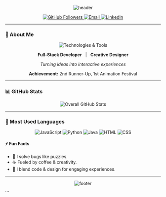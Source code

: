 
<!-- Wave Header -->
<p align="center">
  <img src="https://capsule-render.vercel.app/api?type=waving&color=0:1e3c72,100:2a5298&height=200&section=header&text=Hey%2C%20I'm%20[Your%20Name]!&fontSize=40&fontColor=ffffff&animation=twinkling" alt="header"/>
</p>

<!-- Profile & Contact Badges -->
<p align="center">
  <a href="https://github.com/yourusername">
    <img src="https://img.shields.io/github/followers/yourusername?label=Follow&style=social" alt="GitHub Followers"/>
  </a>
  <a href="mailto:your.email@example.com">
    <img src="https://img.shields.io/badge/Email-Contact-blue?style=flat-square&logo=gmail" alt="Email"/>
  </a>
  <a href="https://www.linkedin.com/in/yourlinkedin/">
    <img src="https://img.shields.io/badge/LinkedIn-Connect-blue?style=flat-square&logo=linkedin" alt="LinkedIn"/>
  </a>
</p>

---

### 👤 About Me

<div align="center">

<img src="https://skillicons.dev/icons?i=html,css,js,python,java,blender,photoshop,figma,illustrator" alt="Technologies & Tools" />

<p>
  <strong>Full-Stack Developer</strong> &nbsp; | &nbsp; <strong>Creative Designer</strong>
</p>

<p><em>Turning ideas into interactive experiences</em></p>

<p>
  <strong>Achievement:</strong> 2nd Runner-Up, 1st Animation Festival
</p>

</div>

---

<!--
### 🚀 Featured Projects

- [**BrainCode**](https://github.com/yourusername/braincode) – Interactive programming quiz game.  
- [**PhysioBalance**](https://github.com/yourusername/physiobalance) – Online rehab & coaching platform.  
- [**FilipinoLingua**](https://github.com/yourusername/filipinolingua) – Duolingo-style dialect app.
-->

### 📊 GitHub Stats

<p align="center">
  <img src="https://github-readme-stats.vercel.app/api?username=yourusername&show_icons=true&include_all_commits=true&count_private=true&theme=radical" alt="Overall GitHub Stats" />
</p>

---

### 🏅 Most Used Languages
<p align="center">
  <img src="https://progress-bar.dev/60/?title=JavaScript&color=F7DF1E" alt="JavaScript" />
  <img src="https://progress-bar.dev/50/?title=Python&color=3776AB" alt="Python" />
  <img src="https://progress-bar.dev/40/?title=Java&color=007396" alt="Java" />
  <img src="https://progress-bar.dev/30/?title=HTML&color=E34F26" alt="HTML" />
  <img src="https://progress-bar.dev/20/?title=CSS&color=1572B6" alt="CSS" />
</p>

#### ⚡ Fun Facts

- 🧩 I solve bugs like puzzles.  
- ☕ Fueled by coffee & creativity.  
- 🎨 I blend code & design for engaging experiences.

---

<p align="center">
  <img src="https://capsule-render.vercel.app/api?type=wave&color=0:2a5298,100:1e3c72&height=80&section=footer" alt="footer"/>
</p>
```
